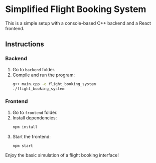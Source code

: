 
# Simplified Flight Booking System

This is a simple setup with a console-based C++ backend and a React frontend.

## Instructions

### Backend
1. Go to `backend` folder.
2. Compile and run the program:
   ```bash
   g++ main.cpp -o flight_booking_system
   ./flight_booking_system
   ```

### Frontend
1. Go to `frontend` folder.
2. Install dependencies:
   ```bash
   npm install
   ```
3. Start the frontend:
   ```bash
   npm start
   ```

Enjoy the basic simulation of a flight booking interface!
